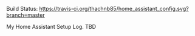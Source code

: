 Build Status: https://travis-ci.org/thachnb85/home_assistant_config.svg?branch=master

My Home Assistant Setup Log. TBD
